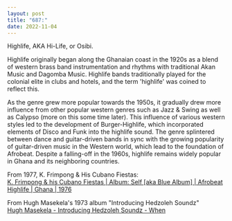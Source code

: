 ```yaml
---
layout: post
title: "687:"
date: 2022-11-04
---
```


Highlife, AKA  Hi-Life, or Osibi.

Highlife originally began along the Ghanaian coast in the 1920s as a blend of western brass band instrumentation and rhythms with traditional Akan Music and Dagomba Music. Highlife bands traditionally played for the colonial elite in clubs and hotels, and the term 'highlife' was coined to reflect this.

As the genre grew more popular towards the 1950s, it gradually drew more influence from other popular western genres such as Jazz & Swing as well as Calypso (more on this some time later). This influence of various western styles led to the development of Burger-Highlife, which incorporated elements of Disco and Funk into the highlife sound. The genre splintered between dance and guitar-driven bands in sync with the growing popularity of guitar-driven music in the Western world, which lead to the foundation of Afrobeat. Despite a falling-off in the 1960s, highlife remains widely popular in Ghana and its neighboring countries.

From 1977, K. Frimpong & His Cubano Fiestas:  
[K. Frimpong & his Cubano Fiestas | Album: Self \[aka Blue Album\] | Afrobeat Highlife | Ghana | 1976](https://youtu.be/ksAAu_gSQg0)

From Hugh Masekela's 1973 album "Introducing Hedzoleh Soundz"  
[Hugh Masekela \- Introducing Hedzoleh Soundz \- When](https://youtu.be/0u3iQkfkX2w)
